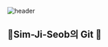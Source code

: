 ![header](https://capsule-render.vercel.app/api?type=wave&color=blue&height=50px&section=header&text=개발자%20Sim-Ji-Seob의%20GIT&fontSize=50)
## 👋Sim-Ji-Seob의 Git 👋



<!--
**Sim-Ji-Seob/Sim-Ji-Seob** is a ✨ _special_ ✨ repository because its `README.md` (this file) appears on your GitHub profile.

Here are some ideas to get you started:

- 🔭 I’m currently working on ...
- 🌱 I’m currently learning ...
- 👯 I’m looking to collaborate on ...
- 🤔 I’m looking for help with ...
- 💬 Ask me about ...
- 📫 How to reach me: ...
- 😄 Pronouns: ...
- ⚡ Fun fact: ...
-->
